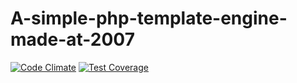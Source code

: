 # A-simple-php-template-engine-made-at-2007
[![Code Climate](https://codeclimate.com/github/cstony0917/A-simple-php-template-engine-made-at-2007/badges/gpa.svg)](https://codeclimate.com/github/cstony0917/A-simple-php-template-engine-made-at-2007)
[![Test Coverage](https://codeclimate.com/github/cstony0917/A-simple-php-template-engine-made-at-2007/badges/coverage.svg)](https://codeclimate.com/github/cstony0917/A-simple-php-template-engine-made-at-2007)

